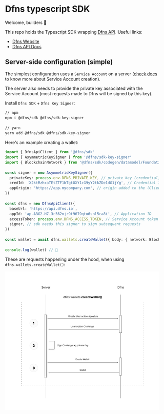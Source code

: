 # Dfns typescript SDK

Welcome, builders 👋

This repo holds the Typescript SDK wrapping [Dfns API](https://www.dfns.co/). Useful links:

* [Dfns Website](https://www.dfns.co/)
* [Dfns API Docs](https://dfns.gitbook.io/dfns-docs/)


## Server-side configuration (simple)

The simplest configuration uses a `Service Account` on a server ([check docs](TODO) to know more about Service Account creation).

The server also needs to provide the private key associated with the Service Account (most requests made to Dfns will be signed by this key).

Install `Dfns SDK` + `Dfns Key Signer`:
```sh
// npm
npm i @dfns/sdk @dfns/sdk-key-signer

// yarn
yarn add @dfns/sdk @dfns/sdk-key-signer
```


Here's an example creating a wallet:

```ts
import { DfnsApiClient } from '@dfns/sdk'
import { AsymmetricKeySigner } from '@dfns/sdk-key-signer'
import { BlockchainNetwork } from '@dfns/sdk/codegen/datamodel/Foundations'

const signer = new AsymmetricKeySigner({
  privateKey: process.env.DFNS_PRIVATE_KEY, // private key (credential) registered for your Service Account
  credId: 'X2ktMzhxaTEtZTF1bTgtOXY1cG9yY2tkZDe1dG1jYg', // Credential ID of the Service Account
  appOrigin: 'https://app.mycompany.com', // origin added to the (Client-Side) Application you are using
})

const dfns = new DfnsApiClient({
  baseUrl: 'https://api.dfns.io',
  appId: 'ap-A3G2-H7-3c562njr9t9679qto6snl5ca8i', // Application ID
  accessToken: process.env.DFNS_ACCESS_TOKEN, // Service Account token
  signer, // sdk needs this signer to sign subsequent requests
})

const wallet = await dfns.wallets.createWallet({ body: { network: BlockchainNetwork.ETH_GOERLI } })

console.log(wallet) // 🎉
```

These are requests happening under the hood, when using `dfns.wallets.createWallet()`:

![Sequence Diagram Dfns SDK Server Side Configuration](./images/Service_Account_Server_Side.png)

